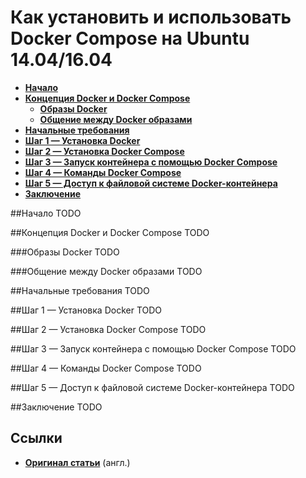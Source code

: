 Как установить и использовать Docker Compose на Ubuntu 14.04/16.04
==================================================================


* **[Начало](https://github.com/uran1980/web-dev-blog/blob/master/Docker/how-to-install-and-use-docker-compose-on-ubuntu-14-04.md#Начало)**
* **[Концепция Docker и Docker Compose](https://github.com/uran1980/web-dev-blog/blob/master/Docker/how-to-install-and-use-docker-compose-on-ubuntu-14-04.md#Концепция-docker-и-docker-compose)**
  * **[Образы Docker](https://github.com/uran1980/web-dev-blog/blob/master/Docker/how-to-install-and-use-docker-compose-on-ubuntu-14-04.md#Образы-docker)**
  * **[Общение между Docker образами](https://github.com/uran1980/web-dev-blog/blob/master/Docker/how-to-install-and-use-docker-compose-on-ubuntu-14-04.md#Общение-между-docker-образами)**
* **[Начальные требования](https://github.com/uran1980/web-dev-blog/blob/master/Docker/how-to-install-and-use-docker-compose-on-ubuntu-14-04.md#Начальные-требования)**
* **[Шаг 1 — Установка Docker](https://github.com/uran1980/web-dev-blog/blob/master/Docker/how-to-install-and-use-docker-compose-on-ubuntu-14-04.md#Шаг-1--Установка-docker)**
* **[Шаг 2 — Установка Docker Compose](https://github.com/uran1980/web-dev-blog/blob/master/Docker/how-to-install-and-use-docker-compose-on-ubuntu-14-04.md#Шаг-2--Установка-docker-compose)**
* **[Шаг 3 — Запуск контейнера с помощью Docker Compose](https://github.com/uran1980/web-dev-blog/blob/master/Docker/how-to-install-and-use-docker-compose-on-ubuntu-14-04.md#Шаг-3--Запуск-контейнера-с-помощью-docker-compose)**
* **[Шаг 4 — Команды Docker Compose](https://github.com/uran1980/web-dev-blog/blob/master/Docker/how-to-install-and-use-docker-compose-on-ubuntu-14-04.md#Шаг-4--Команды-docker-compose)**
* **[Шаг 5 — Доступ к файловой системе Docker-контейнера](https://github.com/uran1980/web-dev-blog/blob/master/Docker/how-to-install-and-use-docker-compose-on-ubuntu-14-04.md#Шаг-5--Доступ-к-файловой-системе-docker-контейнера)**
* **[Заключение](https://github.com/uran1980/web-dev-blog/blob/master/Docker/how-to-install-and-use-docker-compose-on-ubuntu-14-04.md#Заключение)**


##Начало
TODO


##Концепция Docker и Docker Compose
TODO

###Образы Docker
TODO

###Общение между Docker образами
TODO


##Начальные требования
TODO


##Шаг 1 — Установка Docker
TODO


##Шаг 2 — Установка Docker Compose
TODO


##Шаг 3 — Запуск контейнера с помощью Docker Compose
TODO


##Шаг 4 — Команды Docker Compose
TODO


##Шаг 5 — Доступ к файловой системе Docker-контейнера
TODO


##Заключение
TODO


## Ссылки
* **[Оригинал статьи](https://www.digitalocean.com/community/tutorials/how-to-install-and-use-docker-compose-on-ubuntu-14-04)**  (англ.)
